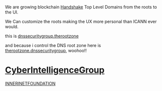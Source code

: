 We are growing blockchain [Handshake](https:.//handshake.org/) Top Level Domains from the roots to the UI. 

We Can customize the roots making the UX more personal than ICANN ever would.

this is [dnssecuritygroup.therootzone](http://dnssecuritygroup.therootzone/)

and because i control the DNS root zone here is [therootzone.dnssecuritygroup](http://therootzone.dnssecuritygroup), woohoo!!

# [CyberIntelligenceGroup](http://masterthyself.cyberintelligencegroup/) 

[INNERINETFOUNDATION](http://official.innerinetfoundation/)
